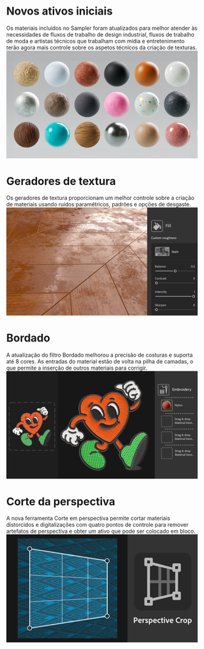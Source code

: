 # Novos ativos iniciais
Os materiais incluídos no Sampler foram atualizados para melhor atender às necessidades de fluxos de trabalho de design industrial, fluxos de trabalho de moda e artistas técnicos que trabalham com mídia e entretenimento terão agora mais controle sobre os aspetos técnicos da criação de texturas. 
![visual](NewStarterContent.png)


# Geradores de textura
Os geradores de textura proporcionam um melhor controle sobre a criação de materiais usando ruídos paramétricos, padrões e opções de desgaste.
![visual](sa_whats-new-screen_v4-3-0_generators.png)


# Bordado
A atualização do filtro Bordado melhorou a precisão de costuras e suporta até 8 cores. As entradas do material estão de volta na pilha de camadas, o que permite a inserção de outros materiais para corrigir.
![visual](Embroideryv3.png)

# Corte da perspectiva
A nova ferramenta Corte em perspectiva permite cortar materiais distorcidos e digitalizações com quatro pontos de controle para remover artefatos de perspectiva e obter um ativo que pode ser colocado em bloco.
![visual](PerspectiveCropTool.png)